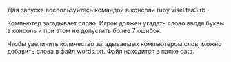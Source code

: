 Для запуска воспользуйтесь командой в консоли ruby viselitsa3.rb

Компьютер загадывает слово. Игрок должен угадать слово вводя буквы в консоль
и при этом не допустить более 7 ошибок.

Чтобы увеличить количество загадываемых компьютером слов, можно добавить слова
в файл words.txt. Файл находится в папке data.
